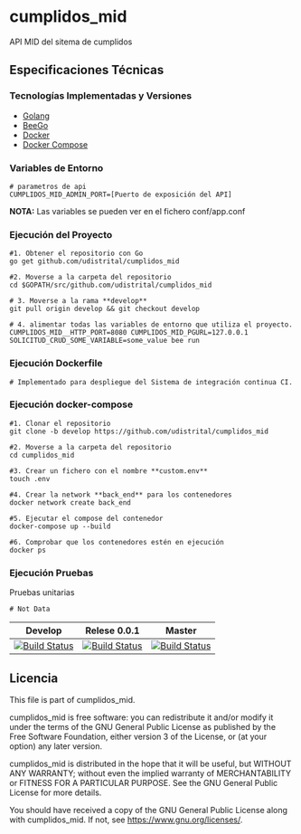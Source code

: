 # cumplidos_mid
API MID del sitema de cumplidos

## Especificaciones Técnicas

### Tecnologías Implementadas y Versiones
* [Golang](https://github.com/udistrital/introduccion_oas/blob/master/instalacion_de_herramientas/golang.md)
* [BeeGo](https://github.com/udistrital/introduccion_oas/blob/master/instalacion_de_herramientas/beego.md)
* [Docker](https://docs.docker.com/engine/install/ubuntu/)
* [Docker Compose](https://docs.docker.com/compose/)

### Variables de Entorno
```shell
# parametros de api
CUMPLIDOS_MID_ADMIN_PORT=[Puerto de exposición del API]
```
**NOTA:** Las variables se pueden ver en el fichero conf/app.conf

### Ejecución del Proyecto
```shell
#1. Obtener el repositorio con Go
go get github.com/udistrital/cumplidos_mid

#2. Moverse a la carpeta del repositorio
cd $GOPATH/src/github.com/udistrital/cumplidos_mid

# 3. Moverse a la rama **develop**
git pull origin develop && git checkout develop

# 4. alimentar todas las variables de entorno que utiliza el proyecto.
CUMPLIDOS_MID__HTTP_PORT=8080 CUMPLIDOS_MID_PGURL=127.0.0.1 SOLICITUD_CRUD_SOME_VARIABLE=some_value bee run
```

### Ejecución Dockerfile
```shell
# Implementado para despliegue del Sistema de integración continua CI.
```

### Ejecución docker-compose
```shell
#1. Clonar el repositorio
git clone -b develop https://github.com/udistrital/cumplidos_mid

#2. Moverse a la carpeta del repositorio
cd cumplidos_mid

#3. Crear un fichero con el nombre **custom.env**
touch .env

#4. Crear la network **back_end** para los contenedores
docker network create back_end

#5. Ejecutar el compose del contenedor
docker-compose up --build

#6. Comprobar que los contenedores estén en ejecución
docker ps
```

### Ejecución Pruebas

Pruebas unitarias
```shell
# Not Data
```

| Develop | Relese 0.0.1 | Master |
| -- | -- | -- |
| [![Build Status](https://hubci.portaloas.udistrital.edu.co/api/badges/udistrital/cumplidos_mid/status.svg?ref=refs/heads/develop)](https://hubci.portaloas.udistrital.edu.co/udistrital/cumplidos_mid) | [![Build Status](https://hubci.portaloas.udistrital.edu.co/api/badges/udistrital/cumplidos_mid/status.svg?ref=refs/heads/release/0.0.1)](https://hubci.portaloas.udistrital.edu.co/udistrital/cumplidos_mid) | [![Build Status](https://hubci.portaloas.udistrital.edu.co/api/badges/udistrital/cumplidos_mid/status.svg)](https://hubci.portaloas.udistrital.edu.co/udistrital/cumplidos_mid) |


## Licencia

This file is part of cumplidos_mid.

cumplidos_mid is free software: you can redistribute it and/or modify it under the terms of the GNU General Public License as published by the Free Software Foundation, either version 3 of the License, or (at your option) any later version.

cumplidos_mid is distributed in the hope that it will be useful, but WITHOUT ANY WARRANTY; without even the implied warranty of MERCHANTABILITY or FITNESS FOR A PARTICULAR PURPOSE. See the GNU General Public License for more details.

You should have received a copy of the GNU General Public License along with cumplidos_mid. If not, see https://www.gnu.org/licenses/.
